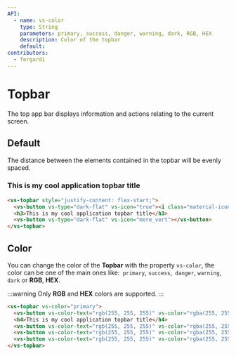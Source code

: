 ```yaml
---
API:
  - name: vs-color
    type: String
    parameters: primary, success, danger, warning, dark, RGB, HEX
    description: Color of the topbar
    default:
contributors:
  - fergardi
---
```


# Topbar

<box header>

  The top app bar displays information and actions relating to the current screen.

</box>


<box>

## Default

The distance between the elements contained in the topbar will be evenly spaced.

<vuecode md>
<div slot="demo">
  <vs-topbar style="justify-content: flex-start;">
    <vs-button vs-type="dark-flat" vs-radius="50%" vs-icon="menu"></vs-button>
    <h3>This is my cool application topbar title</h3>
    <vs-button vs-type="dark-flat" vs-radius="50%" vs-icon="more_vert" style="margin-left: auto;"></vs-button>
  </vs-topbar>
</div>
<div slot="code">

```html
<vs-topbar style="justify-content: flex-start;">
  <vs-button vs-type="dark-flat" vs-icon="true"><i class="material-icons">menu</i></vs-button>
  <h3>This is my cool application topbar title</h3>
  <vs-button vs-type="dark-flat" vs-icon="more_vert"></vs-button>
</vs-topbar>
```

</div>
</vuecode>
</box>

<box>

## Color

You can change the color of the **Topbar** with the property `vs-color`, the color can be one of the main ones like:` primary`, `success`,` danger`, `warning`,` dark` or **RGB**, **HEX**.

:::warning
  Only **RGB** and **HEX** colors are supported.
:::

<vuecode md>
<div slot="demo">
<Demos-Topbar-Colors />

</div>
<div slot="code">

```html
<vs-topbar vs-color="primary">
  <vs-button vs-color-text="rgb(255, 255, 255)" vs-color="rgba(255, 255, 255, 0.3)" vs-type="dark-flat" vs-radius="50%" vs-icon="menu"></vs-button>
  <h4>This is my cool application topbar title</h4>
  <vs-button vs-color-text="rgb(255, 255, 255)" vs-color="rgba(255, 255, 255, 0.3)" vs-type="dark-flat" >Home</vs-button>
  <vs-button vs-color-text="rgb(255, 255, 255)" vs-color="rgba(255, 255, 255, 0.3)" vs-type="dark-flat" >Documents</vs-button>
  <vs-button vs-color-text="rgb(255, 255, 255)" vs-color="rgba(255, 255, 255, 0.3)" vs-type="dark-flat" vs-radius="50%" vs-icon="more_vert" style="margin-left: auto;"></vs-button>
</vs-topbar>
```

</div>
</vuecode>
</box>
